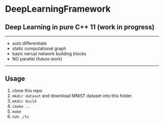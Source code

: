 # DeepLearningFramework

## Deep Learning in pure C++ 11 (work in progress)

---

 - auto differentiate
 - static computational graph
 - basic nerual network building blocks
 - NO parallel (future work)


---

## Usage 

 1. clone this repo
 2. `mkdir dataset` and download MNIST dataset into this folder.
 3. `mkdir build`
 4. `cmake ..`
 5. `make`
 6. run `./ts`